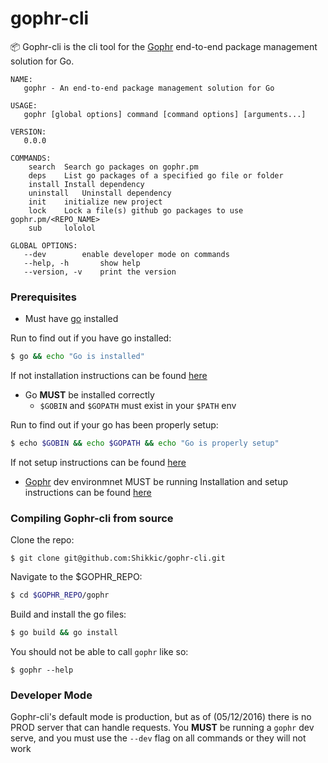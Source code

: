 # gophr-cli

:package: Gophr-cli is the cli tool for the [Gophr](https://github.com/skeswa/gophr) end-to-end package management solution for Go.

```
NAME:
   gophr - An end-to-end package management solution for Go

USAGE:
   gophr [global options] command [command options] [arguments...]

VERSION:
   0.0.0

COMMANDS:
    search	Search go packages on gophr.pm
    deps	List go packages of a specified go file or folder
    install	Install dependency
    uninstall	Uninstall dependency
    init	initialize new project
    lock	Lock a file(s) github go packages to use gophr.pm/<REPO_NAME>
    sub		lololol

GLOBAL OPTIONS:
   --dev		enable developer mode on commands
   --help, -h		show help
   --version, -v	print the version
```

### Prerequisites
- Must have [go](https://golang.org/) installed

Run to find out if you have go installed:
```sh
$ go && echo "Go is installed"
```
If not installation instructions can be found [here](https://golang.org/dl/)

- Go **MUST** be installed correctly
  - `$GOBIN` and `$GOPATH` must exist in your `$PATH` env

Run to find out if your go has been properly setup:
```sh
$ echo $GOBIN && echo $GOPATH && echo "Go is properly setup"
```
If not setup instructions can be found [here]()

- [Gophr](https://github.com/skeswa/gophr) dev environmnet MUST be running
Installation and setup instructions can be found [here](https://github.com/skeswa/gophr)


### Compiling Gophr-cli from source

Clone the repo:
```
$ git clone git@github.com:Shikkic/gophr-cli.git
```

Navigate to the $GOPHR_REPO:
```sh
$ cd $GOPHR_REPO/gophr
```

Build and install the go files:
```sh
$ go build && go install
```

You should not be able to call `gophr` like so:
```
$ gophr --help
```

### Developer Mode

Gophr-cli's default mode is production, but as of (05/12/2016) there is no PROD server that can handle requests. You **MUST** be running a `gophr` dev serve, and you must use the `--dev` flag on all commands or they will not work
